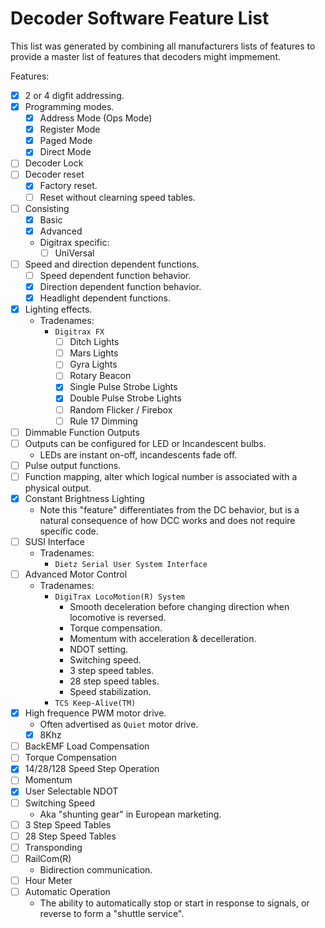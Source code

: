 # Decoder Software Feature List

This list was generated by combining all manufacturers lists of features
to provide a master list of features that decoders might impmement.

Features:
- [X] 2 or 4 digfit addressing.
- [X] Programming modes.
  - [X] Address Mode (Ops Mode)
  - [X] Register Mode
  - [X] Paged Mode
  - [X] Direct Mode
- [ ] Decoder Lock
- [ ] Decoder reset
  - [X] Factory reset.
  - [ ] Reset without clearning speed tables.
- [ ] Consisting
  - [X] Basic
  - [X] Advanced
  - Digitrax specific:
    - [ ] UniVersal
- [ ] Speed and direction dependent functions.
  - [ ] Speed dependent function behavior.
  - [X] Direction dependent function behavior.
  - [X] Headlight dependent functions.
- [X] Lighting effects.
  - Tradenames:
    - `Digitrax FX`
      - [ ] Ditch Lights
      - [ ] Mars Lights
      - [ ] Gyra Lights
      - [ ] Rotary Beacon
      - [X] Single Pulse Strobe Lights
      - [X] Double Pulse Strobe Lights
      - [ ] Random Flicker / Firebox
      - [ ] Rule 17 Dimming
- [ ] Dimmable Function Outputs
- [ ] Outputs can be configured for LED or Incandescent bulbs.
  - LEDs are instant on-off, incandescents fade off.
- [ ] Pulse output functions.
- [ ] Function mapping, alter which logical number is associated with a physical output.
- [X] Constant Brightness Lighting
  - Note this "feature" differentiates from the DC behavior, but is a natural
    consequence of how DCC works and does not require specific code.
- [ ] SUSI Interface
  - Tradenames:
    - `Dietz Serial User System Interface`
- [ ] Advanced Motor Control
  - Tradenames:
    - `DigiTrax LocoMotion(R) System`
      - Smooth deceleration before changing direction when locomotive is reversed.
      - Torque compensation.
      - Momentum with acceleration & decelleration.
      - NDOT setting.
      - Switching speed.
      - 3 step speed tables.
      - 28 step speed tables.
      - Speed stabilization.
    - `TCS Keep-Alive(TM)`
- [X] High frequence PWM motor drive.
  - Often advertised as `Quiet` motor drive.
  - [X] 8Khz
- [ ] BackEMF Load Compensation
- [ ] Torque Compensation
- [X] 14/28/128 Speed Step Operation
- [ ] Momentum
- [X] User Selectable NDOT
- [ ] Switching Speed
  - Aka "shunting gear" in European marketing.
- [ ] 3 Step Speed Tables
- [ ] 28 Step Speed Tables
- [ ] Transponding
- [ ] RailCom(R)
  - Bidirection communication.
- [ ] Hour Meter
- [ ] Automatic Operation
  - The ability to automatically stop or start in response to signals, 
    or reverse to form a "shuttle service".

